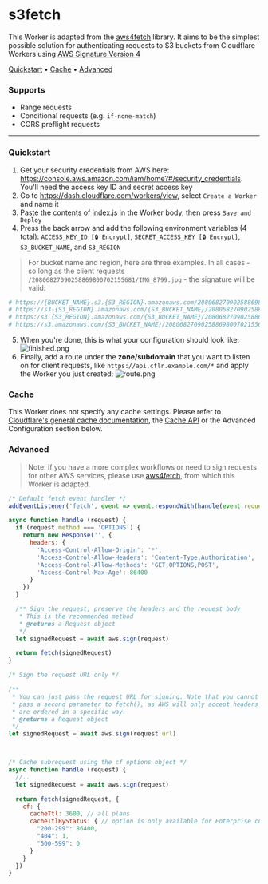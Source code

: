 # s3fetch

This Worker is adapted from the [aws4fetch](https://github.com/mhart/aws4fetch) library. It aims to be the simplest possible solution for authenticating requests to S3 buckets from Cloudflare Workers using [AWS Signature Version 4](https://docs.aws.amazon.com/AmazonS3/latest/API/sig-v4-header-based-auth.html)


[Quickstart](#quickstart) •  [Cache](#quickstart) • [Advanced](#advanced)

### Supports
- Range requests
- Conditional requests (e.g. `if-none-match`)
- CORS preflight requests
  

- - - 

### Quickstart <a name="quickstart"></a>
1. Get your security credentials from AWS here: https://console.aws.amazon.com/iam/home?#/security_credentials. You'll need the access key ID and secret access key
2. Go to https://dash.cloudflare.com/workers/view, select `Create a Worker` and name it
3. Paste the contents of [index.js](/index.js) in the Worker body, then press `Save and Deploy`
4. Press the back arrow and add the following environment variables (4 total):
`ACCESS_KEY_ID [🔒 Encrypt]`, `SECRET_ACCESS_KEY [🔒 Encrypt]`, `S3_BUCKET_NAME`, and `S3_REGION`
> For bucket name and region, here are three examples. In all cases - so long  as the client requests `/20806827090258869800702155681/IMG_8799.jpg` - the signature will be valid:
   
```bash
# https://{BUCKET_NAME}.s3.{S3_REGION}.amazonaws.com/20806827090258869800702155681/IMG_8799.jpg
# https://s3-{S3_REGION}.amazonaws.com/{S3_BUCKET_NAME}/20806827090258869800702155681/IMG_8799.jpg
# https:/s3.{S3_REGION}.amazonaws.com/{S3_BUCKET_NAME}/20806827090258869800702155681/IMG_8799.jpg
# https://s3.amazonaws.com/{S3_BUCKET_NAME}/20806827090258869800702155681/IMG_8799.jpg (us-east-1 only)
```
5. When you're done, this is what your configuration should look like:
![finished.png](https://storage.franktaylor.io/d06cef5527f329e519553f649b3a76e219f2c9d6/CleanShot%202020-03-30%20at%2004.24.39@2x.png)
6. Finally, add a route under the **zone/subdomain** that you want to listen on for client requests, like `https://api.cflr.example.com/*` and apply the Worker you just created:
![route.png](https://storage.franktaylor.io/d06cef5527f329e519553f649b3a76e219f2c9d6/CleanShot%202020-03-30%20at%2004.29.31@2x.png)


### Cache <a name=“cache”></a>
This Worker does not specify any cache settings. Please refer to [Cloudflare's general cache documentation](https://support.cloudflare.com/hc/en-us/articles/202775670), the [Cache API](https://developers.cloudflare.com/workers/about/using-cache/#body-inner) or the Advanced Configuration section below.

### Advanced  <a name=“advanced”></a>
> Note: if you have a more complex workflows or need to sign requests for other AWS services, please use [aws4fetch](https://github.com/mhart/aws4fetch), from which this Worker is adapted.

```js
/* Default fetch event handler */
addEventListener('fetch', event => event.respondWith(handle(event.request)))

async function handle (request) {
  if (request.method === 'OPTIONS') {
    return new Response('', {
      headers: {
        'Access-Control-Allow-Origin': '*',
        'Access-Control-Allow-Headers': 'Content-Type,Authorization',
        'Access-Control-Allow-Methods': 'GET,OPTIONS,POST',
        'Access-Control-Max-Age': 86400
      }
    })
  }

  /** Sign the request, preserve the headers and the request body
   * This is the recommended method
   * @returns a Request object
   */
  let signedRequest = await aws.sign(request)

  return fetch(signedRequest)
}
```

```js
/* Sign the request URL only */

/**
 * You can just pass the request URL for signing. Note that you cannot
 * pass a second parameter to fetch(), as AWS will only accept headers that
 * are ordered in a specific way.
 * @returns a Request object
 */
let signedRequest = await aws.sign(request.url)



/* Cache subrequest using the cf options object */
async function handle (request) {
  //..
  let signedRequest = await aws.sign(request)

  return fetch(signedRequest, {
    cf: {
      cacheTtl: 3600, // all plans
      cacheTtlByStatus: { // option is only available for Enterprise customers
        "200-299": 86400,
        "404": 1,
        "500-599": 0
      }
    }
  })
}

```
